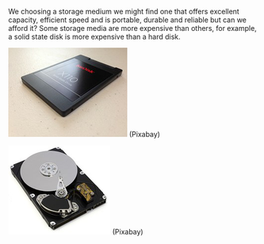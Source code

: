 We choosing a storage medium we might find one that offers excellent capacity, efficient speed and is portable, durable and reliable but can we afford it?  Some storage media are more expensive than others, for example, a solid state disk is more expensive than a hard disk.

![](.guides/img/solid.png)
 (Pixabay)


![](.guides/img/hard_disk.png)
 (Pixabay)
